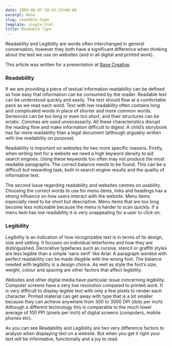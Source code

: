 ```yaml
---
date: 2009-06-07 20:42:22+00:00
excerpt: None
slug: readable-type
template: single.html
title: Readable Type
---
```


Readability and Legibility are words often interchanged in general conversation, however they both have a significant difference when thinking about the text we use on websites (and in all digital and printed work).


This article was written for a presentation at [Base Creative](http://www.basecreative.eu).


### Readability


If we are providing a piece of textual information readability can be defined as how easy that information can be consumed by the reader.  Readable text can be understood quickly and easily. The text should flow at a comfortable pace as we read each word. Text with low readability often contains long and complicated words in place of shorter and more common words. Sentences can be too long or even too short, and their structures can be erratic. Commas are used unnecessarily. All these characteristics disrupt the reading flow and make information difficult to digest. A child’s storybook has far more readability than a legal document (although arguably written with low readability on purpose).

Readability is important on websites for two more specific reasons. Firstly, when writing text for a website we need a high keyword density to aid search engines. Using these keywords too often may not produce the most readable paragraphs. The correct balance needs to be found. This can be a difficult but rewarding task, both in search engine results and the quality of informative text.

The second issue regarding readability and websites centres on usability. Choosing the correct words to use for menu items, links and headings has a strong influence on how users interact with the website. Menu items especially need to be short but descriptive. Menu items that are too long become less noticeable because the menu is harder to scan quickly. If a menu item has low readability it is very unappealing for a user to click on.


### Legibility


Legibility is an indication of how recognizable text is in terms of its design, size and setting. It focuses on individual letterforms and how they are distinguished. Decorative typefaces such as cursive, stencil or graffiti styles are less legible than a simple 'sans serif' like Arial. A paragraph worded with perfect readability can be made illegible with the wrong font. The balance needed with legibility is a design choice. As well as style the font’s size, weight, colour and spacing are other factors that affect legibility.

Websites and other digital media have particular issue concerning legibility. Computer screens have a very low resolution compared to printed work. It is very difficult to display legible text with only a few pixels to render each character. Printed material can get away with type that is a lot smaller because they can achieve anywhere from 300 to 3000 DPI (dots per inch). Although a different technology this is comparable to the much lower average of 100 PPI (pixels per inch) of digital screens (computers, mobile phones etc).

As you can see Readability and Legibility are two very difference factors to analyse when displaying text on a website. But when you get it right your text will be informative, functionally and a joy to read.
